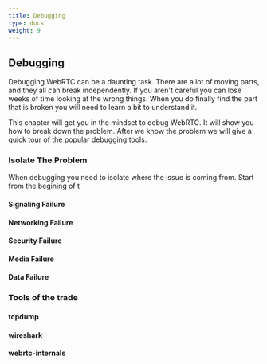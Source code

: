 ```yaml
---
title: Debugging
type: docs
weight: 9
---
```



## Debugging
Debugging WebRTC can be a daunting task. There are a lot of moving parts, and they all can break independently. If you aren't careful you can lose weeks of time looking at the wrong things. When you do finally find the part that is broken you will need to learn a bit to understand it.

This chapter will get you in the mindset to debug WebRTC. It will show you how to break down the problem. After we know the problem we will give a quick tour of the popular debugging tools. 


### Isolate The Problem
When debugging you need to isolate where the issue is coming from. Start from the begining of t

#### Signaling Failure
#### Networking Failure
#### Security Failure
#### Media Failure
#### Data Failure

### Tools of the trade

#### tcpdump
#### wireshark
#### webrtc-internals
